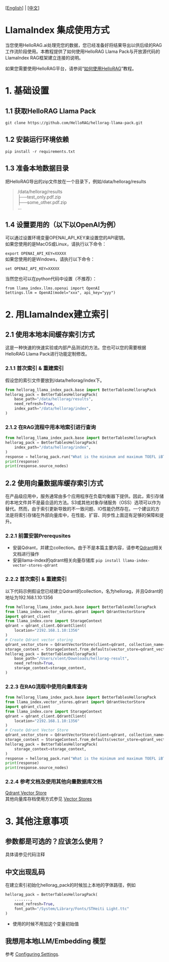 [[English](https://github.com/HelloRAG/hellorag-llama-pack)] |  [[中文](https://github.com/HelloRAG/hellorag-llama-pack/blob/main/README_CN.md)]
# LlamaIndex 集成使用方式

当您使用HelloRAG.ai处理完您的数据，您已经准备好将结果导出以供后续的RAG工作流阶段使用。本教程提供了如何使用HelloRAG Llama Pack与开放源代码的LlamaIndex RAG框架建立连接的说明。

如果您需要使用HelloRAG平台，请参阅“[如何使用HelloRAG](https://hellorag.ai/tutorial)”教程。


# 1. 基础设置
## 1.1 获取HelloRAG Llama Pack
```git clone https://github.com/HelloRAG/hellorag-llama-pack.git```

## 1.2 安装运行环境依赖
```pip install -r requirements.txt  ```

## 1.3 准备本地数据目录
把HelloRAG导出的zip文件放在一个目录下，例如/data/hellorag/results
>/data/hellorag/results  
> ├──test_only.pdf.zip  
> ├──some_other.pdf.zip  
> ...

## 1.4 设置要用的（以下以OpenAI为例）
可以通过设置环境变量OPENAI_API_KEY来设置您的API密钥。  
如果您使用的是MacOS或Linux，请执行以下命令：  

```export OPENAI_API_KEY=XXXXX```  
如果您使用的是Windows，请执行以下命令：  

```set OPENAI_API_KEY=XXXXX```

当然您也可以在python代码中设置（不推荐）：

```
from llama_index.llms.openai import OpenAI
Settings.llm = OpenAI(model="xxx", api_key="yyy")
```

# 2. 用LlamaIndex建立索引

## 2.1 使用本地本间缓存索引方式

这是一种快速的快速实验或内部产品测试的方法。您也可以您的需要根据HelloRAG Llama Pack进行功能定制修改。

### 2.1.1 首次索引 & 重建索引
假设您的索引文件要放到/data/hellorag/index下。
```python
from hellorag_llama_index_pack.base import BetterTablesHelloragPack
hellorag_pack = BetterTablesHelloragPack(
    base_path="/data/hellorag/results",
    need_refresh=True,
    index_path="/data/hellorag/index",
)
```

### 2.1.2 在RAG流程中用本地索引进行查询 

```python
from hellorag_llama_index_pack.base import BetterTablesHelloragPack
hellorag_pack = BetterTablesHelloragPack(
    index_path="/data/hellorag/index",
)
response = hellorag_pack.run("What is the minimum and maximum TOEFL iBT score range for the Advanced level in the Speaking section? ")
print(response)
print(response.source_nodes)
```

## 2.2 使用向量数据库缓存索引方式

在产品级应用中，服务通常由多个应用程序在负载均衡器下提供。因此，索引存储的本地文件并不是最合适的方法。S3或其他对象存储服务（OSS）选项可以作为替代。然而，由于索引更新导致的不一致问题、IO性能仍然存在。一个建议的方法是将索引存储在外部向量库中，在性能、扩容、同步性上面逗有足够的保障和提升。

### 2.2.1 前置安装Prerequsites
* 安装Qdrant，并建立collection。由于不是本篇主要内容，请参考[Qdrant](htpps://qdrant.tech/documentation/)相关文档进行操作   
* 安装llama-index的qdrant相关向量存储库 ```pip install llama-index-vector-stores-qdrant```

### 2.2.2 首次索引 & 重建索引
以下代码示例假设您已经建立Qdrant的collection，名为hellorag，并且Qdrant的地址为192.168.1.10:1356
```python
from hellorag_llama_index_pack.base import BetterTablesHelloragPack
from llama_index.vector_stores.qdrant import QdrantVectorStore
import qdrant_client
from llama_index.core import StorageContext
qdrant = qdrant_client.QdrantClient(
    location="2192.168.1.10:1356"
)
# Create Qdrant vector storing
qdrant_vector_store = QdrantVectorStore(client=qdrant, collection_name="hellorag")
storage_context = StorageContext.from_defaults(vector_store=qdrant_vector_store)
hellorag_pack = BetterTablesHelloragPack(
    base_path="/Users/xlent/Downloads/hellorag-result",
    need_refresh=True,
    storage_context=storage_context,
)
```
### 2.2.3 在RAG流程中使用向量库查询 
```python
from hellorag_llama_index_pack.base import BetterTablesHelloragPack
from llama_index.vector_stores.qdrant import QdrantVectorStore
import qdrant_client
from llama_index.core import StorageContext
qdrant = qdrant_client.QdrantClient(
    location="2192.168.1.10:1356"
)
# Create Qdrant Vector Store
qdrant_vector_store = QdrantVectorStore(client=qdrant, collection_name="hellorag")
storage_context = StorageContext.from_defaults(vector_store=qdrant_vector_store)
hellorag_pack = BetterTablesHelloragPack(
    storage_context=storage_context,
)
response = hellorag_pack.run("What is the minimum and maximum TOEFL iBT score range for the Advanced level in the Speaking section? ")
print(response)
print(response.source_nodes)
```

### 2.2.4 参考文档及使用其他向量数据库文档

[Qdrant Vector Store](https://docs.llamaindex.ai/en/stable/examples/vector_stores/QdrantIndexDemo.html)  
其他向量库存档使用方式参见 [Vector Stores](https://docs.llamaindex.ai/en/stable/module_guides/storing/vector_stores.html)

# 3. 其他注意事项
## 参数都是可选的？应该怎么使用？
具体请参见代码注释

## 中文出现乱码
在建立索引初始化hellorag_pack的时候加上本地的字体路径，例如
```python
hellorag_pack = BetterTablesHelloragPack(
    .......,
    need_refresh=True,
    font_path="/System/Library/Fonts/STHeiti Light.ttc"
)
```
* 使用的时候不用加这个变量初始值

## 我想用本地LLM/Embedding 模型
参考 [Configuring Settings](https://docs.llamaindex.ai/en/stable/module_guides/supporting_modules/settings.html).
